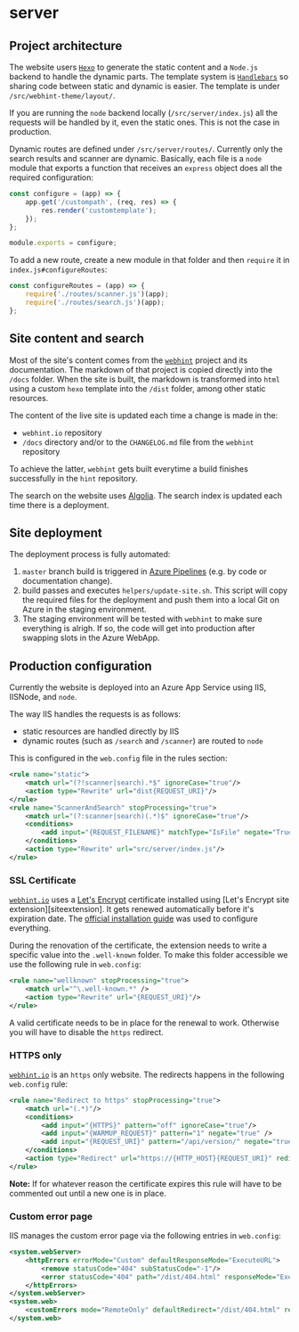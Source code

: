 # server

## Project architecture

The website users [`Hexo`][hexo] to generate the static content and a
`Node.js` backend to handle the dynamic parts. The template system is
[`Handlebars`][handlebars] so sharing code between static and dynamic
is easier. The template is under `/src/webhint-theme/layout/`.

If you are running the `node` backend locally (`/src/server/index.js`)
all the requests will be handled by it, even the static ones. This is
not the case in production.

Dynamic routes are defined under `/src/server/routes/`. Currently only
the search results and scanner are dynamic. Basically, each file is a
`node` module that exports a function that receives an `express` object
does all the required configuration:

```js
const configure = (app) => {
    app.get('/custompath', (req, res) => {
        res.render('customtemplate');
    });
};

module.exports = configure;
```

To add a new route, create a new module in that folder and then
`require` it in `index.js#configureRoutes`:

```js
const configureRoutes = (app) => {
    require('./routes/scanner.js')(app);
    require('./routes/search.js')(app);
};
```

## Site content and search

Most of the site's content comes from the [`webhint`][webhint-repo] project and
its documentation. The markdown of that project is copied directly into
the `/docs` folder. When the site is built, the markdown is transformed
into `html` using a custom `hexo` template into the `/dist` folder,
among other static resources.

The content of the live site is updated each time a change is made in the:

* `webhint.io` repository
* `/docs` directory and/or to the `CHANGELOG.md` file from the `webhint`
  repository

To achieve the latter, `webhint` gets built everytime a build finishes successfully
in the `hint` repository.

The search on the website uses [Algolia][algolia]. The search index is
updated each time there is a deployment.

## Site deployment

The deployment process is fully automated:

1. `master` branch build is triggered in [Azure Pipelines][ap] (e.g. by code
   or documentation change).
1. build passes and executes `helpers/update-site.sh`.
   This script will copy the required files for the deployment and push
   them into a local Git on Azure in the staging environment.
1. The staging environment will be tested with `webhint` to make sure
   everything is alrigh. If so, the code will get into production after
   swapping slots in the Azure WebApp.

## Production configuration

Currently the website is deployed into an Azure App Service using IIS,
IISNode, and `node`.

The way IIS handles the requests is as follows:

* static resources are handled directly by IIS
* dynamic routes (such as `/search` and `/scanner`) are routed to `node`

This is configured in the `web.config` file in the rules section:

```xml
<rule name="static">
    <match url="(?!scanner|search).*$" ignoreCase="true"/>
    <action type="Rewrite" url="dist{REQUEST_URI}"/>
</rule>
<rule name="ScannerAndSearch" stopProcessing="true">
    <match url="(?:scanner|search)(.*)$" ignoreCase="true"/>
    <conditions>
        <add input="{REQUEST_FILENAME}" matchType="IsFile" negate="True"/>
    </conditions>
    <action type="Rewrite" url="src/server/index.js"/>
</rule>
```

### SSL Certificate

[`webhint.io`][webhint] uses a [Let's Encrypt][letsencrypt]
certificate installed using [Let's Encrypt site extension][siteextension].
It gets renewed automatically before it's expiration date. The [official
installation guide][letsencrypt install] was used to configure everything.

During the renovation of the certificate, the extension needs to write
a specific value into the `.well-known` folder. To make this folder
accessible we use the following rule in `web.config`:

```xml
<rule name="wellknown" stopProcessing="true">
    <match url="^\.well-known.*" />
    <action type="Rewrite" url="{REQUEST_URI}"/>
</rule>
```

A valid certificate needs to be in place for the renewal to work.
Otherwise you will have to disable the `https` redirect.

### HTTPS only

[`webhint.io`][webhint] is an `https` only website. The redirects
happens in the following `web.config` rule:

```xml
<rule name="Redirect to https" stopProcessing="true">
    <match url="(.*)"/>
    <conditions>
        <add input="{HTTPS}" pattern="off" ignoreCase="true"/>
        <add input="{WARMUP_REQUEST}" pattern="1" negate="true" />
        <add input="{REQUEST_URI}" pattern="/api/version/" negate="true" />
    </conditions>
    <action type="Redirect" url="https://{HTTP_HOST}{REQUEST_URI}" redirectType="Permanent" appendQueryString="true"/>
</rule>
```

**Note:** If for whatever reason the certificate expires this rule will
have to be commented out until a new one is in place.

### Custom error page

IIS manages the custom error page via the following entries in `web.config`:

```xml
<system.webServer>
    <httpErrors errorMode="Custom" defaultResponseMode="ExecuteURL">
        <remove statusCode="404" subStatusCode="-1"/>
        <error statusCode="404" path="/dist/404.html" responseMode="ExecuteURL"/>
    </httpErrors>
</system.webServer>
<system.web>
    <customErrors mode="RemoteOnly" defaultRedirect="/dist/404.html" redirectMode="ResponseRewrite"/>
</system.web>
```

[algolia]: https://www.algolia.com
[ap]: https://dev.azure.com/webhint/webhint/_build?definitionId=2&_a=summary
[cd]: https://docs.microsoft.com/en-us/azure/app-service/app-service-continuous-deployment
[handlebars]: https://handlebarsjs.com
[hexo]: https://hexo.io
[letsencrypt install]: https://github.com/sjkp/letsencrypt-siteextension/wiki/How-to-install
[letsencrypt]: https://letsencrypt.org
[siteextenstion]: https://github.com/sjkp/letsencrypt-siteextension
[webhint]: https://webhint.io
[webhint-repo]: https://github.com/webhintio/hint
[trigger-update]: https://github.com/webhintio/hint/blob/0cfb1bb49c847eb4d5ed54691dbb88cb796694bf/.travis/trigger-site-update.sh
